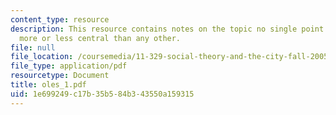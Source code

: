```yaml
---
content_type: resource
description: This resource contains notes on the topic no single point in space is
  more or less central than any other.
file: null
file_location: /coursemedia/11-329-social-theory-and-the-city-fall-2005/1e699249c17b35b584b343550a159315_oles_1.pdf
file_type: application/pdf
resourcetype: Document
title: oles_1.pdf
uid: 1e699249-c17b-35b5-84b3-43550a159315
---
```

